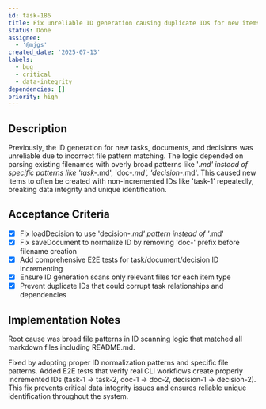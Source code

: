 ```yaml
---
id: task-186
title: Fix unreliable ID generation causing duplicate IDs for new items
status: Done
assignee:
  - '@mjgs'
created_date: '2025-07-13'
labels:
  - bug
  - critical
  - data-integrity
dependencies: []
priority: high
---
```


## Description

Previously, the ID generation for new tasks, documents, and decisions was unreliable due to incorrect file pattern matching. The logic depended on parsing existing filenames with overly broad patterns like '*.md' instead of specific patterns like 'task-*.md', 'doc-*.md', 'decision-*.md'. This caused new items to often be created with non-incremented IDs like 'task-1' repeatedly, breaking data integrity and unique identification.

## Acceptance Criteria

- [x] Fix loadDecision to use 'decision-*.md' pattern instead of '*.md'
- [x] Fix saveDocument to normalize ID by removing 'doc-' prefix before filename creation
- [x] Add comprehensive E2E tests for task/document/decision ID incrementing
- [x] Ensure ID generation scans only relevant files for each item type
- [x] Prevent duplicate IDs that could corrupt task relationships and dependencies

## Implementation Notes

Root cause was broad file patterns in ID scanning logic that matched all markdown files including README.md. 

Fixed by adopting proper ID normalization patterns and specific file patterns. Added E2E tests that verify real CLI workflows create properly incremented IDs (task-1 → task-2, doc-1 → doc-2, decision-1 → decision-2).  
This fix prevents critical data integrity issues and ensures reliable unique identification throughout the system.
